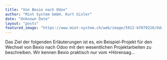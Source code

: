 ```yaml
---
title: "Von Bexio nach Odoo"
author: "Mint System GmbH, Kurt Gisler"
date: "Unknown Date"
layout: "posts"
featured_image: "https://www.mint-system.ch/web/image/5912-bf079220/Odoo%20Migration.png"
---
```


Das Ziel der folgenden Erläuterungen ist es, ein Beispiel-Projekt für den Wechsel von Bexio nach Odoo mit den wesentlichen Projektarbeiten zu beschreiben.  Wir kennen Bexio praktisch nur vom *Hörensag...

